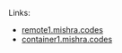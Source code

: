Links:  
- [remote1.mishra.codes](https://remote1.mishra.codes)  
- [container1.mishra.codes](https://container1.mishra.codes)
